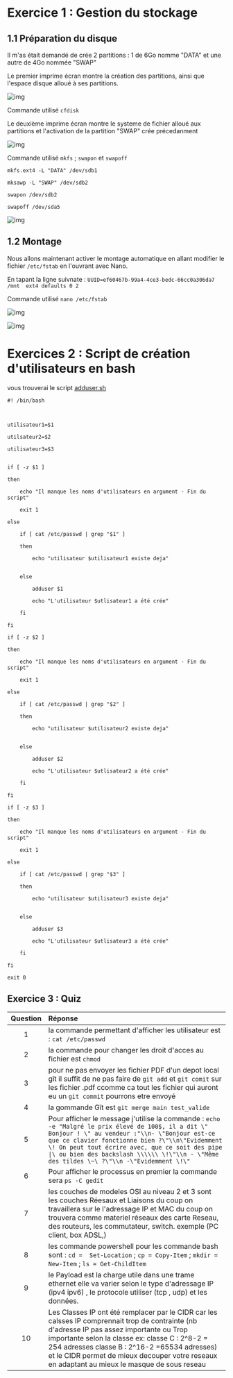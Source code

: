 # Exercice 1 : Gestion du stockage

## 1.1 Préparation du disque

Il m'as était demandé de crée 2 partitions : 1 de 6Go nomme "DATA" et une autre de 4Go nommée "SWAP"

Le premier imprime écran montre la création des partitions, ainsi que l'espace disque alloué à ses partitions.

![img](https://github.com/michaelc31/Checkpoint1/blob/main/Capture0.PNG)

Commande utilisé `cfdisk` 


Le deuxième imprime écran montre le systeme de fichier alloué aux partitions et l'activation de la partition "SWAP" crée précedanment

![img](https://github.com/michaelc31/Checkpoint1/blob/main/Capture1.PNG)

Commande utilisé `mkfs` ; `swapon` et `swapoff`

`mkfs.ext4 -L "DATA" /dev/sdb1`

`mksawp -L "SWAP" /dev/sdb2`

`swapon /dev/sdb2`

`swapoff /dev/sda5`

![img](https://github.com/michaelc31/Checkpoint1/blob/main/Capture3.PNG)

## 1.2 Montage

Nous allons maintenant activer le montage automatique en allant modifier le fichier `/etc/fstab` en l'ouvrant avec Nano.

En tapant la ligne suivnate : `UUID=ef60467b-99a4-4ce3-bedc-66cc0a306da7 /mnt  ext4 defaults 0 2`

Commande utilisé `nano /etc/fstab`

![img](https://github.com/michaelc31/Checkpoint1/blob/main/Capture4.PNG)

![img](https://github.com/michaelc31/Checkpoint1/blob/main/Capture5.PNG)



# Exercices 2 : Script de création d'utilisateurs en bash

vous trouverai le script [adduser.sh](https://github.com/michaelc31/Checkpoint1/blob/main/adduser.sh)

	#! /bin/bash



	utilisateur1=$1 

	utilsateur2=$2

	utilisateur3=$3


	if [ -z $1 ]

	then 

		echo "Il manque les noms d'utilisateurs en argument - Fin du script"

		exit 1	

	else

		if [ cat /etc/passwd | grep "$1" ]

		then

			echo "utilisateur $utilisateur1 existe deja"


		else

			adduser $1

			echo "L'utilisateur $utlisateur1 a été crée"

		fi

	fi

	if [ -z $2 ]

	then 

		echo "Il manque les noms d'utilisateurs en argument - Fin du script"

		exit 1

	else

		if [ cat /etc/passwd | grep "$2" ]

		then

			echo "utilisateur $utilisateur2 existe deja"


		else

			adduser $2

			echo "L'utilisateur $utlisateur2 a été crée"	

		fi

	fi

	if [ -z $3 ]

	then 

		echo "Il manque les noms d'utilisateurs en argument - Fin du script"

		exit 1

	else

		if [ cat /etc/passwd | grep "$3" ]

		then

			echo "utilisateur $utilisateur3 existe deja"


		else

			adduser $3

			echo "L'utilisateur $utlisateur3 a été crée"	

		fi

	fi

	exit 0


## Exercice 3 : Quiz

| Question | Réponse |
| :-------: | :------- | 
| 1  |  la commande permettant d'afficher les utilisateur est : `cat /etc/passwd`  |
| 2  |  la commande pour changer les droit d'acces au fichier est `chmod`  |
| 3  | pour ne pas envoyer les fichier PDF d'un depot local gît il suffit de ne pas faire de `git add` et `git comit` sur les fichier .pdf ccomme ca tout les fichier qui auront eu un `git commit` pourrons etre envoyé |
| 4  |  la gommande Gît est `git merge main test_valide`  |
| 5  | Pour afficher le message j'utilise la commande : `echo -e "Malgré le prix élevé de 100$, il a dit \" Bonjour ! \" au vendeur :"\\n- \"Bonjour est-ce que ce clavier fonctionne bien ?\"\\n\"Evidemment \! On peut tout écrire avec, que ce soit des pipe \|\ ou bien des backslash \\\\\\ \!\"\\n - \"Même des tildes \~\ ?\"\\n -\"Evidemment \!\"` |
| 6  | Pour afficher le processus en premier la commande sera `ps -C gedit`   |
| 7  |  les couches de modeles OSI au niveau 2 et 3 sont les couches Réesaux et Liaisons du coup on travaillera sur le l'adressage IP et MAC du coup on trouvera comme materiel réseaux des carte Reseau, des routeurs, les commutateur, switch. exemple (PC client, box ADSL,)   |
| 8  |  les commande powershell pour les commande bash sont : `cd =  Set-Location` ; `cp = Copy-Item` ; `mkdir = New-Item` ; `ls = Get-ChildItem`  |
| 9  |  le Payload est la charge utile dans une trame ethernet elle va varier selon le type d'adressage IP (ipv4 ipv6) , le protocole utiliser (tcp , udp) et les données. |
| 10 |  Les Classes IP ont été remplacer par le CIDR car les calsses IP comprennait trop de contrainte (nb d'adresse IP pas assez importante ou Trop importante selon la classe ex: classe C : 2^8-2 = 254 adresses classe B : 2^16-2 =65534 adresses) et le CIDR permet de mieux decouper votre reseaux en adaptant au mieux le masque de sous reseau |
